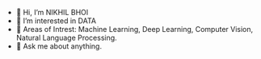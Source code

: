 - 👋 Hi, I’m NIKHIL BHOI
- 👀 I’m interested in DATA
- 🤔 Areas of Intrest: Machine Learning, Deep Learning, Computer Vision, Natural Language Processing.
- 💬 Ask me about anything.

<!---
NIKHILnitr/NIKHILnitr is a ✨ special ✨ repository because its `README.md` (this file) appears on your GitHub profile.
You can click the Preview link to take a look at your changes.
--->
